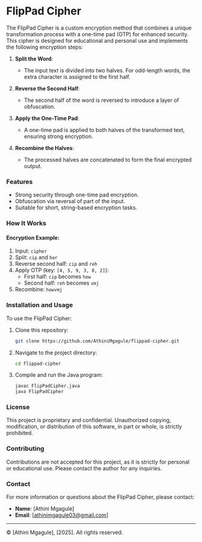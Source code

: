 # FlipPad Cipher

The FlipPad Cipher is a custom encryption method that combines a unique transformation process with a one-time pad (OTP) for enhanced security. This cipher is designed for educational and personal use and implements the following encryption steps:

1. **Split the Word**:
   - The input text is divided into two halves. For odd-length words, the extra character is assigned to the first half.

2. **Reverse the Second Half**:
   - The second half of the word is reversed to introduce a layer of obfuscation.

3. **Apply the One-Time Pad**:
   - A one-time pad is applied to both halves of the transformed text, ensuring strong encryption.

4. **Recombine the Halves**:
   - The processed halves are concatenated to form the final encrypted output.

### Features
- Strong security through one-time pad encryption.
- Obfuscation via reversal of part of the input.
- Suitable for short, string-based encryption tasks.

### How It Works
#### Encryption Example:
1. Input: `cipher`
2. Split: `cip` and `her`
3. Reverse second half: `cip` and `reh`
4. Apply OTP (key: `[4, 5, 9, 3, 8, 2]`):
   - First half: `cip` becomes `how`
   - Second half: `reh` becomes `vmj`
5. Recombine: `howvmj`

### Installation and Usage
To use the FlipPad Cipher:
1. Clone this repository:
   ```bash
   git clone https://github.com/AthiniMgagule/flippad-cipher.git
   ```
2. Navigate to the project directory:
   ```bash
   cd flippad-cipher
   ```
3. Compile and run the Java program:
   ```bash
   javac FlipPadCipher.java
   java FlipPadCipher
   ```

### License
This project is proprietary and confidential. Unauthorized copying, modification, or distribution of this software, in part or whole, is strictly prohibited.

### Contributing
Contributions are not accepted for this project, as it is strictly for personal or educational use. Please contact the author for any inquiries.

### Contact
For more information or questions about the FlipPad Cipher, please contact:
- **Name**: [Athini Mgagule]
- **Email**: [athinimgagule03@gmail.com]

---

© [Athini Mgagule], [2025]. All rights reserved.

